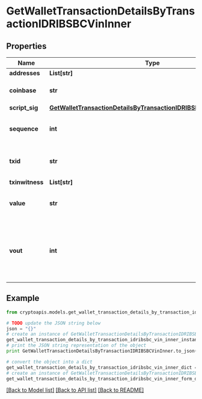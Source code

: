 # GetWalletTransactionDetailsByTransactionIDRIBSBCVinInner


## Properties
Name | Type | Description | Notes
------------ | ------------- | ------------- | -------------
**addresses** | **List[str]** |  | 
**coinbase** | **str** | Represents the coinbase hex. | [optional] 
**script_sig** | [**GetWalletTransactionDetailsByTransactionIDRIBSBCVinInnerScriptSig**](GetWalletTransactionDetailsByTransactionIDRIBSBCVinInnerScriptSig.md) |  | 
**sequence** | **int** | Represents the script sequence number. | 
**txid** | **str** | Represents the reference transaction identifier. | 
**txinwitness** | **List[str]** |  | [optional] 
**value** | **str** | Represents the sent/received amount. | [optional] 
**vout** | **int** | It refers to the index of the output address of this transaction. The index starts from 0. | [optional] 

## Example

```python
from cryptoapis.models.get_wallet_transaction_details_by_transaction_idribsbc_vin_inner import GetWalletTransactionDetailsByTransactionIDRIBSBCVinInner

# TODO update the JSON string below
json = "{}"
# create an instance of GetWalletTransactionDetailsByTransactionIDRIBSBCVinInner from a JSON string
get_wallet_transaction_details_by_transaction_idribsbc_vin_inner_instance = GetWalletTransactionDetailsByTransactionIDRIBSBCVinInner.from_json(json)
# print the JSON string representation of the object
print GetWalletTransactionDetailsByTransactionIDRIBSBCVinInner.to_json()

# convert the object into a dict
get_wallet_transaction_details_by_transaction_idribsbc_vin_inner_dict = get_wallet_transaction_details_by_transaction_idribsbc_vin_inner_instance.to_dict()
# create an instance of GetWalletTransactionDetailsByTransactionIDRIBSBCVinInner from a dict
get_wallet_transaction_details_by_transaction_idribsbc_vin_inner_form_dict = get_wallet_transaction_details_by_transaction_idribsbc_vin_inner.from_dict(get_wallet_transaction_details_by_transaction_idribsbc_vin_inner_dict)
```
[[Back to Model list]](../README.md#documentation-for-models) [[Back to API list]](../README.md#documentation-for-api-endpoints) [[Back to README]](../README.md)


